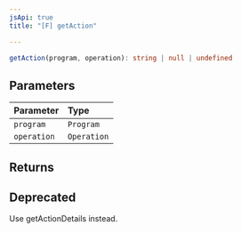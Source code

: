 ```yaml
---
jsApi: true
title: "[F] getAction"

---
```

```ts
getAction(program, operation): string | null | undefined
```

## Parameters

| Parameter | Type |
| :------ | :------ |
| `program` | `Program` |
| `operation` | `Operation` |

## Returns

## Deprecated

Use getActionDetails instead.
